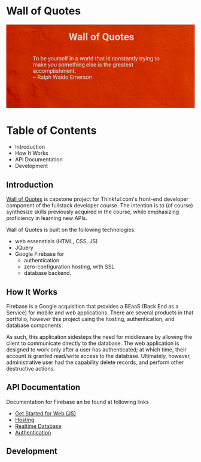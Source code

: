 # Wall of Quotes

![Wall of Quotes - Thinkful Capstone](https://github.com/asw001/fe-capstone/blob/master/public/images/snap2.PNG)

# Table of Contents

- Introduction
- How It Works
- API Documentation
- Development


## Introduction

[Wall of Quotes] is capstone project for Thinkful.com's front-end developer component of the fullstack developer course. The intention is to (of course) synthesize skills previously acquired in the course, while emphasizing proficiency in learning new APIs.

Wall of Quotes is built on the following technologies:

- web essenstials (HTML, CSS, JS) 
- JQuery
- Google Firebase for
  - authentication
  - zero-configuration hosting, with SSL
  - database backend.

## How It Works

Firebase is a Google acquisition that provides a BEaaS (Back End as a Service) for mobile and web applications. There are several products in that portfolio, however this project using the hosting, authentication, and database components.

As such, this application sidesteps the need for middleware by allowing the client to communicate directly to the database. The web application is designed to work only after a user has authenticated; at which time, their account is granted read/write access to the database. Ultimately, however, administrative user had the capability delete records, and perform other destructive actions.

## API Documentation

Documentation for Firebase an be found at following links
- [Get Started for Web (JS)]
- [Hosting]
- [Realtime Database]
- [Authentication]

## Development


[Wall of Quotes]: <https://thinkful-fe-cs-asw.firebaseapp.com>
[Get Started for Web (JS)]: <https://firebase.google.com/docs/web/setup>
[Hosting]: <https://firebase.google.com/docs/hosting/>
[Realtime Database]: <https://firebase.google.com/docs/database/web/start>
[Authentication]: <https://firebase.google.com/docs/auth/web/start>









